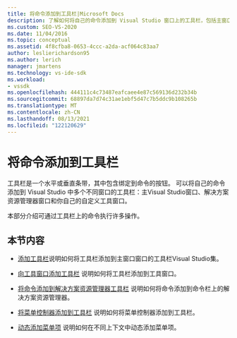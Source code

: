 ```yaml
---
title: 将命令添加到工具栏|Microsoft Docs
description: 了解如何将自己的命令添加到 Visual Studio 窗口上的工具栏，包括主窗口、解决方案资源管理器窗口和自定义工具窗口。
ms.custom: SEO-VS-2020
ms.date: 11/04/2016
ms.topic: conceptual
ms.assetid: 4f8cfba8-0653-4ccc-a2da-acf064c83aa7
author: leslierichardson95
ms.author: lerich
manager: jmartens
ms.technology: vs-ide-sdk
ms.workload:
- vssdk
ms.openlocfilehash: 444111c4c73487eafcaee4e87c569136d232b34b
ms.sourcegitcommit: 68897da7d74c31ae1ebf5d47c7b5ddc9b108265b
ms.translationtype: MT
ms.contentlocale: zh-CN
ms.lasthandoff: 08/13/2021
ms.locfileid: "122120629"
---
```

# <a name="add-commands-to-toolbars"></a>将命令添加到工具栏
工具栏是一个水平或垂直条带，其中包含绑定到命令的按钮。 可以将自己的命令添加到 Visual Studio 中多个不同窗口的工具栏：主Visual Studio窗口、解决方案资源管理器窗口和你自己的自定义工具窗口。

 本部分介绍可通过工具栏上的命令执行许多操作。

## <a name="in-this-section"></a>本节内容
- [添加工具栏](../extensibility/adding-a-toolbar.md)说明如何将工具栏添加到主窗口窗口的工具栏Visual Studio集。

- [向工具窗口添加工具栏](../extensibility/adding-a-toolbar-to-a-tool-window.md) 说明如何将工具栏添加到工具窗口。

- [将命令添加到解决方案资源管理器工具栏](../extensibility/adding-a-command-to-the-solution-explorer-toolbar.md) 说明如何将命令添加到命令栏上的解决方案资源管理器。

- [将菜单控制器添加到工具栏](../extensibility/adding-a-menu-controller-to-a-toolbar.md) 说明如何将菜单控制器添加到工具栏。

- [动态添加菜单项](../extensibility/dynamically-adding-menu-items.md) 说明如何在不同上下文中动态添加菜单项。

